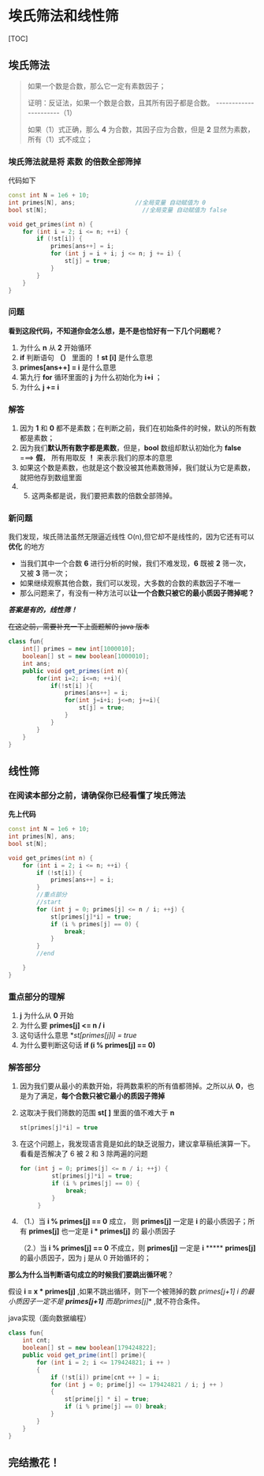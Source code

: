 # 埃氏筛法和线性筛

[TOC]



## 埃氏筛法

> 如果一个数是合数，那么它一定有素数因子；
>
> 证明：反证法，如果一个数是合数，且其所有因子都是合数。 ----------------------（1）
>
> 如果（1）式正确，那么 **4** 为合数，其因子应为合数，但是 **2** 显然为素数，所有（1）式不成立；

### **埃氏筛法就是将 素数 的倍数全部筛掉**

代码如下

```c++
const int N = 1e6 + 10;
int primes[N], ans;					//全局变量 自动赋值为 0
bool st[N];                           //全局变量 自动赋值为 false

void get_primes(int n) {
	for (int i = 2; i <= n; ++i) {
		if (!st[i]) {
			primes[ans++] = i;
			for (int j = i + i; j <= n; j += i) {
				st[j] = true;
			}
		}
	}
}
```

### 问题

**看到这段代码，不知道你会怎么想，是不是也恰好有一下几个问题呢？**

1. 为什么 **n** 从 **2** 开始循环
2. **if** 判断语句 **（）** 里面的 **！st [i]** 是什么意思
3. **primes[ans++] = i** 是什么意思
4. 第九行 **for** 循环里面的 **j** 为什么初始化为 **i+i** ；
5.  为什么   **j += i**

### **解答**

1. 因为 **1** 和 **0** 都不是素数；在判断之前，我们在初始条件的时候，默认的所有数都是素数；
2. 因为我们**默认所有数字都是素数**，但是，**bool** 数组却默认初始化为 **false** ===> **假**， 所有用取反 **！** 来表示我们的原本的意思
3. 如果这个数是素数，也就是这个数没被其他素数筛掉，我们就认为它是素数，就把他存到数组里面
4. 5.  这两条都是说，我们要把素数的倍数全部筛掉。

### 新问题

我们发现，埃氏筛法虽然无限逼近线性 O(n),但它却不是线性的，因为它还有可以 **优化** 的地方

- 当我们其中一个合数 **6** 进行分析的时候，我们不难发现，**6** 既被 **2** 筛一次，又被 **3** 筛一次；
- 如果继续观察其他合数，我们可以发现，大多数的合数的素数因子不唯一
- 那么问题来了，有没有一种方法可以**让一个合数只被它的最小质因子筛掉呢？**

***答案是有的，线性筛！***

~~在这之前，需要补充一下上面题解的  java 版本~~

```java
class fun{
    int[] primes = new int[1000010];
    boolean[] st = new boolean[1000010];
    int ans;
    public void get_primes(int n){
        for(int i=2; i<=n; ++i){
            if(!st[i] ){
                primes[ans++] = i;
                for(int j=i+i; j<=n; j+=i){
                    st[j] = true;
                }
            }
        }
    }
}
```



## 线性筛

### 在阅读本部分之前，请确保你已经看懂了埃氏筛法

**先上代码**

```C++
const int N = 1e6 + 10;
int primes[N], ans;
bool st[N];

void get_primes(int n) {
	for (int i = 2; i <= n; ++i) {
		if (!st[i]) {
			primes[ans++] = i;
		}
        //重点部分
        //start
		for (int j = 0; primes[j] <= n / i; ++j) {
			st[primes[j]*i] = true;
			if (i % primes[j] == 0) {
				break;
			}
		}
        //end

	}
}
```

### 重点部分的理解

1. **j** 为什么从 **0** 开始
2. 为什么要 **primes[j] <= n / i**
3. 这句话什么意思 **st[primes[j]*i] = true**
4. 为什么要判断这句话 **if (i % primes[j] == 0)**

### **解答部分**

1. 因为我们要从最小的素数开始，将两数乘积的所有值都筛掉。之所以从 **0**，也是为了满足，**每个合数只被它最小的质因子筛掉**

2. 这取决于我们筛数的范围  **st[ ]** 里面的值不难大于 **n**

   ```c++
   st[primes[j]*i] = true
   ```

3. 在这个问题上，我发现语言竟是如此的缺乏说服力，建议拿草稿纸演算一下。看看是否解决了 6 被 2 和 3 除两遍的问题

   ```c++
   for (int j = 0; primes[j] <= n / i; ++j) {
   			st[primes[j]*i] = true;
   			if (i % primes[j] == 0) {
   				break;
   			}
   		}
   ```

4. （1.）当 **i % primes[j] == 0** 成立， 则  **primes[j]** 一定是 **i** 的最小质因子；所有 **primes[j]** 也一定是 **i * primes[j]**  的  最小质因子

   （2.）当 **i % primes[j] == 0** 不成立，则 **primes[j]** 一定是 **i** *****  **primes[j]** 的最小质因子，因为 j 是从 0 开始循环的；

**那么为什么当判断语句成立的时候我们要跳出循环呢**？

假设 **i = x * primes[j]** ,如果不跳出循环，则下一个被筛掉的数 **primes[j+1] *i** 的最小质因子一定不是 **primes[j+1]** 而是**primes[j]** ,就不符合条件。

java实现（面向数据编程）

```java 
class fun{
    int cnt;
    boolean[] st = new boolean[179424822];
    public void get_prime(int[] prime){
        for (int i = 2; i <= 179424821; i ++ )
        {
            if (!st[i]) prime[cnt ++ ] = i;
            for (int j = 0; prime[j] <= 179424821 / i; j ++ )
            {
                st[prime[j] * i] = true;
                if (i % prime[j] == 0) break;
            }
        }
    }
}
```



## 完结撒花！


